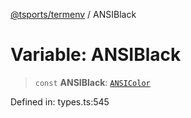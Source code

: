 [@tsports/termenv](../index.md) / ANSIBlack

# Variable: ANSIBlack

> `const` **ANSIBlack**: [`ANSIColor`](../classes/ANSIColor.md)

Defined in: types.ts:545
